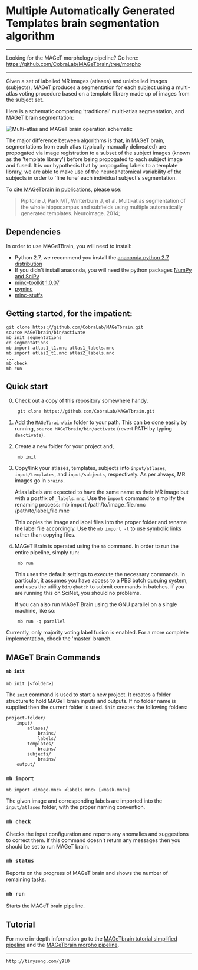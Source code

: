 # Multiple Automatically Generated Templates brain segmentation algorithm

---

Looking for the MAGeT morphology pipeline? Go here: 
    https://github.com/CobraLab/MAGeTbrain/tree/morpho
    
---

Given a set of labelled MR images (atlases) and unlabelled images (subjects), MAGeT produces a segmentation for each subject using a multi-atlas voting procedure based on a template library made up of images from the subject set.  

Here is a schematic comparing 'traditional' multi-atlas segmentation, and MAGeT brain segmentation: 

![Multi-atlas and MAGeT brain operation schematic](doc/MA-MAGeTBrain-Schematic.png "Schematic")

The major difference between algorithms is that, in MAGeT brain, segmentations from each atlas (typically manually delineated) are propogated via image registration to a subset of the subject images (known as the 'template library') before being propogated to each subject image and fused. It is our hypothesis that by propogating labels to a template library, we are able to make use of the neuroanatomical variability of the subjects in order to 'fine tune' each individual subject's segmentation. 

To [cite MAGeTbrain in publications](CITATION), please use:

> Pipitone J, Park MT, Winterburn J, et al. Multi-atlas segmentation of the whole hippocampus
> and subfields using multiple automatically generated templates. Neuroimage. 2014;

## Dependencies

In order to use MAGeTBrain, you will need to install: 
- Python 2.7, we recommend you install the [anaconda python 2.7 distribution](https://www.continuum.io/downloads)
- If you didn't install anaconda, you will need the python packages [NumPy and SciPy](http://www.scipy.org/scipylib/download.html)
- [minc-toolkit 1.0.07](http://www.bic.mni.mcgill.ca/ServicesSoftware/ServicesSoftwareMincToolKit#1.0.07)
- [pyminc](https://github.com/Mouse-Imaging-Centre/pyminc)
- [minc-stuffs](https://github.com/Mouse-Imaging-Centre/minc-stuffs)

## Getting started, for the impatient:

    git clone https://github.com/CobraLab/MAGeTbrain.git
    source MAGeTbrain/bin/activate
    mb init segmentations
    cd segmentations
    mb import atlas1_t1.mnc atlas1_labels.mnc
    mb import atlas2_t1.mnc atlas2_labels.mnc
    ... 
    mb check
    mb run

## Quick start

0. Check out a copy of this repository somewhere handy,
    
        git clone https://github.com/CobraLab/MAGeTbrain.git

1. Add the `MAGeTbrain/bin` folder to your path. This can be done easily by
running, `source MAGeTbrain/bin/activate` (revert PATH by typing `deactivate`). 

1. Create a new folder for your project and, 

        mb init

2. Copy/link your atlases, templates, subjects into `input/atlases`,
   `input/templates`, and `input/subjects`, respectively.  As per always, MR
   images go in `brains`. 

   Atlas labels are expected to have the same name as their MR image but with a
   postfix of `_labels.mnc`. Use the `import` command to simplify the renaming
   process:
        mb import /path/to/image_file.mnc /path/to/label_file.mnc

   This copies the image and label files into the proper folder and rename the
   label file accordingly. Use the `mb import -l` to use symbolic links rather
   than copying files.

3. MAGeT Brain is operated using the `mb` command. In order to run the
   entire pipeline, simply run: 

        mb run

   This uses the default settings to execute the necessary commands. In
   particular, it assumes you have access to a PBS batch queuing system, and
   uses the utility `bin/qbatch` to submit commands in batches.  If you are
   running this on SciNet, you should no problems.

   If you can also run MAGeT Brain using the GNU parallel on a single machine, 
   like so: 

        mb run -q parallel

    
Currently, only majority voting label fusion is enabled.  For a more complete
implementation, check the 'master' branch. 

## MAGeT Brain Commands


#### `mb init`

```
mb init [<folder>]

```

The `init` command is used to start a new project. It creates a folder
structure to hold MAGeT brain inputs and outputs. If no folder name is supplied
then the current folder is used.  `init` creates the following folders: 

```
project-folder/
    input/
        atlases/
            brains/
            labels/
        templates/
            brains/
        subjects/
            brains/
    output/
```    

### `mb import`

```
mb import <image.mnc> <labels.mnc> [<mask.mnc>]
```

The given image and corresponding labels are imported into the `input/atlases`
folder, with the proper naming convention. 

### `mb check`

Checks the input configuration and reports any anomalies and suggestions to
correct them. If this command doesn't return any messages then you should be
set to run MAGeT brain. 

### `mb status`

Reports on the progress of MAGeT brain and shows the number of remaining tasks.

### `mb run`

Starts the MAGeT brain pipeline. 

## Tutorial

For more in-depth information go to the [MAGeTbrain tutorial simplified pipeline](https://github.com/CobraLab/documentation/wiki/MAGeT-Brain) and the [MAGeTbrain morpho pipeline](https://github.com/CobraLab/documentation/wiki/MAGeT-Morph).

---
    http://tinysong.com/y9lO

